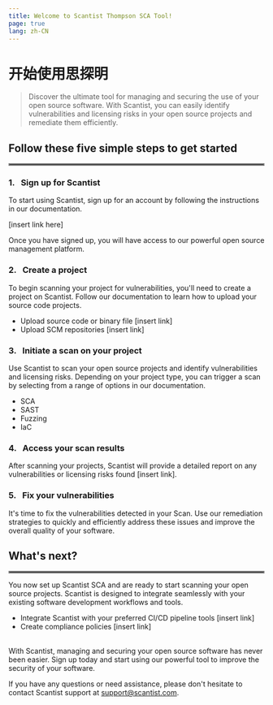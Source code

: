 ```yaml
---
title: Welcome to Scantist Thompson SCA Tool!
page: true
lang: zh-CN
---
```


<ClientOnly>

# 开始使用思探明

> Discover the ultimate tool for managing and securing the use of your open source software. With Scantist, you can easily identify vulnerabilities and licensing risks in your open source projects and remediate them efficiently. 

## Follow these five simple steps to get started

<hr style="border:2px solid gray">


### 1.&nbsp;&nbsp;&nbsp;Sign up for Scantist
To start using Scantist, sign up for an account by following the instructions in our documentation. 

<a>[insert link here]</a>

Once you have signed up, you will have access to our powerful open source management platform. 


### 2.&nbsp;&nbsp;&nbsp;Create a project
To begin scanning your project for vulnerabilities, you'll need to create a project on Scantist. Follow our documentation to learn how to upload your source code projects.

- Upload source code or binary file <a>[insert link]</a>
- Upload SCM repositories <a>[insert link]</a>


### 3.&nbsp;&nbsp;&nbsp;Initiate a scan on your project
Use Scantist to scan your open source projects and identify vulnerabilities and licensing risks. Depending on your project type, you can trigger a scan by selecting from a range of options in our documentation.

- SCA
- SAST
- Fuzzing
- IaC


### 4.&nbsp;&nbsp;&nbsp;Access your scan results
After scanning your projects, Scantist will provide a detailed report on any vulnerabilities or licensing risks found <a>[insert link]</a>.


### 5.&nbsp;&nbsp;&nbsp;Fix your vulnerabilities
It's time to fix the vulnerabilities detected in your Scan. Use our remediation strategies to quickly and efficiently address these issues and improve the overall quality of your software. 


## What's next?

<hr style="border:2px solid gray">

You now set up Scantist SCA and are ready to start scanning your open source projects. Scantist is designed to integrate seamlessly with your existing software development workflows and tools. 
- Integrate Scantist with your preferred CI/CD pipeline tools <a>[insert link]</a>
- Create compliance policies <a>[insert link]</a>
<br /><br />


With Scantist, managing and securing your open source software has never been easier. Sign up today and start using our powerful tool to improve the security of your software. 

If you have any questions or need assistance, please don't hesitate to contact Scantist support at <a href="mailto:support@scantist.com">support@scantist.com</a>.
</ClientOnly>

